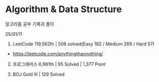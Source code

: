 # Algorithm & Data Structure

알고리즘 공부 기록과 풀이

25/01/11

1. LeetCode 119,562th | 508 solved(Easy 182 / Medium 269 / Hard 57)
- https://leetcode.com/anythingthannothing/

2. 프로그래머스 6,981th | 95 Solved | 1,377 Point

3. BOJ Gold III | 129 Solved
